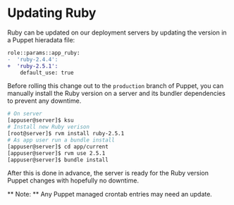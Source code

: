 # Updating Ruby

Ruby can be updated on our deployment servers by updating the version in a Puppet hieradata file:

```diff
role::params::app_ruby:
-  'ruby-2.4.4':
+  'ruby-2.5.1':
    default_use: true
```

Before rolling this change out to the `production` branch of Puppet, you can manually install the Ruby version on a server and its bundler dependencies to prevent any downtime.

```sh
# On server
[appuser@server]$ ksu
# Install new Ruby verison
[root@server]$ rvm install ruby-2.5.1
# As app user run a bundle install
[appuser@server]$ cd app/current
[appuser@server]$ rvm use 2.5.1
[appuser@server]$ bundle install
```

After this is done in advance, the server is ready for the Ruby version Puppet changes with hopefully no downtime.

** Note: ** Any Puppet managed crontab entries may need an update.

